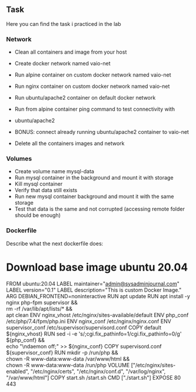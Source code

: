 ## Task
Here you can find the task i practiced in the lab

### Network
- Clean all containers and image from your host
- Create docker network named vaio-net
- Run alpine container on custom docker network named vaio-net
- Run nginx container on custom docker network named vaio-net
- Run ubuntu/apache2 container on default docker network
- Run from alpine container ping command to test connectivity with
- ubuntu/apache2

- BONUS: connect already running ubuntu/apache2 container to vaio-net
- Delete all the containers images and network


### Volumes
- Create volume name mysql-data
- Run mysql container in the background and mount it with storage
- Kill mysql container
- Verify that data still exists
- Run new mysql container background and mount it with the same storage
- Test that data is the same and not corrupted (accessing remote folder should
be enough)


### Dockerfile
Describe what the next dockerfile does:

# Download base image ubuntu 20.04
FROM ubuntu:20.04
LABEL maintainer="admin@sysadminjournal.com"
LABEL version="0.1"
LABEL description="This is custom Docker Image."
ARG DEBIAN_FRONTEND=noninteractive
RUN apt update
RUN apt install -y nginx php-fpm supervisor && \
rm -rf /var/lib/apt/lists/* && \
apt clean
ENV nginx_vhost /etc/nginx/sites-available/default
ENV php_conf /etc/php/7.4/fpm/php.ini
ENV nginx_conf /etc/nginx/nginx.conf
ENV supervisor_conf /etc/supervisor/supervisord.conf
COPY default ${nginx_vhost}
RUN sed -i -e 's/;cgi.fix_pathinfo=1/cgi.fix_pathinfo=0/g' ${php_conf} && \
echo "\ndaemon off;" >> ${nginx_conf}
COPY supervisord.conf ${supervisor_conf}
RUN mkdir -p /run/php && \
chown -R www-data:www-data /var/www/html && \
chown -R www-data:www-data /run/php
VOLUME ["/etc/nginx/sites-enabled", "/etc/nginx/certs", "/etc/nginx/conf.d", "/var/log/nginx", "/var/www/html"]
COPY start.sh /start.sh
CMD ["./start.sh"]
EXPOSE 80 443

